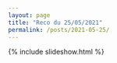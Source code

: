 ```yaml
---
layout: page
title: "Reco du 25/05/2021"
permalink: /posts/2021-05-25/
---
```

{% include slideshow.html %}